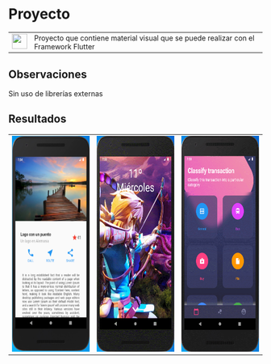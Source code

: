 # Proyecto

<table border="0">
    <tr>
        <td><img src="https://media-exp1.licdn.com/dms/image/C4E0BAQHvLVhwV-YgGA/company-logo_200_200/0?e=2159024400&v=beta&t=GW4TEt4KUUpG_U7cVuCLIwFfw_ge5DrBmYczuciU844" width="30" height="30"></td>
        <td>Proyecto que contiene material visual que se puede realizar con el Framework Flutter</td>
    </tr>
</table>

## Observaciones

Sin uso de librerías externas

## Resultados

<table border="0">
    <tr>
        <td><img src="./resources/basico.png" width="211" height="427"></td>
        <td><img src="./resources/scroll.gif" width="211" height="427"></td>
        <td><img src="./resources/botones.gif" width="211" height="427"></td>
    </tr>
</table>